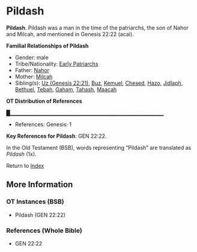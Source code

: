 # Pildash
**Pildash**. 
Pildash was a man in the time of the patriarchs, the son of Nahor and Milcah, and mentioned in Genesis 22:22 (acai). 




**Familial Relationships of Pildash**


* Gender: male
* Tribe/Nationality: [Early Patriarchs](../../../groups/md/acai/Earlypatriarchs.md)
* Father: [Nahor](Nahor.2.md)
* Mother: [Milcah](Milcah.md)
* Sibling(s): [Uz (Genesis 22:21)](Uz.2.md), [Buz](Buz.md), [Kemuel](Kemuel.md), [Chesed](Chesed.md), [Hazo](Hazo.md), [Jidlaph](Jidlaph.md), [Bethuel](Bethuel.md), [Tebah](Tebah.md), [Gaham](Gaham.md), [Tahash](Tahash.md), [Maacah](Maacah.md)


**OT Distribution of References**

█▁▁▁▁▁▁▁▁▁▁▁▁▁▁▁▁▁▁▁▁▁▁▁▁▁▁▁▁▁▁▁▁▁▁▁▁▁▁
* References: Genesis: 1



**Key References for Pildash**: 
GEN 22:22. 


In the Old Testament (BSB), words representing “Pildash” are translated as 
*Pildash* (1x). 




Return to [Index](00-Index.md)

## More Information

### OT Instances (BSB)

* Pildash (GEN 22:22)



### References (Whole Bible)

* GEN 22:22



